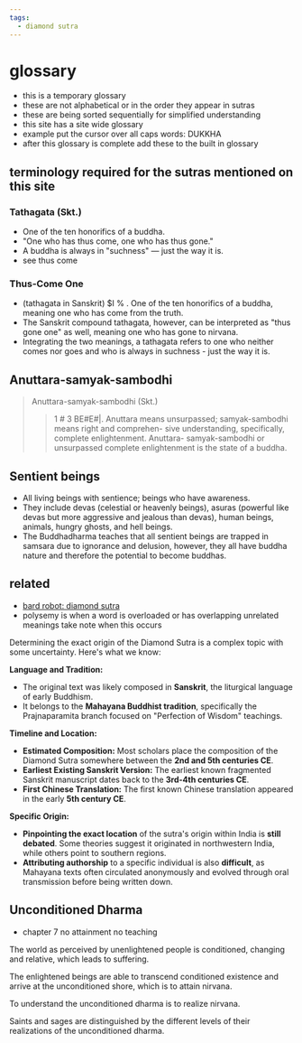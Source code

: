 ```yaml
---
tags:
  - diamond sutra 
---
```

# glossary

- this is a temporary glossary
- these are not alphabetical or in the order they appear in sutras
- these are being sorted sequentially for simplified understanding
- this site has a site wide glossary
- example put the cursor over all caps words: DUKKHA
- after this glossary is complete add these to the built in glossary

## terminology required for the sutras mentioned on this site

### Tathagata (Skt.)

- One of the ten honorifics of a buddha.
- "One who has thus come, one who has thus gone."
- A buddha is always in "suchness" — just the way it is.
- see thus come

### Thus-Come One

- (tathagata in Sanskrit) $I % . One of the ten honorifics of a buddha, meaning one who has come from the truth.
- The Sanskrit compound tathagata, however, can be interpreted as "thus gone one" as well, meaning one who has gone to nirvana.
- Integrating the two meanings, a tathagata refers to one who neither comes nor goes and who is always in suchness - just the way it is.

## Anuttara-samyak-sambodhi

> Anuttara-samyak-sambodhi (Skt.)
>> 1 # 3 BE#E#|. Anuttara means unsurpassed; samyak-sambodhi means right and comprehen- sive understanding, specifically, complete enlightenment. Anuttara- samyak-sambodhi or unsurpassed complete enlightenment is the state of a buddha.

## Sentient beings

- All living beings with sentience; beings who have awareness.
- They include devas (celestial or heavenly beings), asuras (powerful like devas but more aggressive and jealous than devas), human beings, animals, hungry ghosts, and hell beings.
- The Buddhadharma teaches that all sentient beings are trapped in samsara due to ignorance and delusion, however, they all have buddha nature and therefore the potential to become buddhas.

## related

- [bard robot: diamond sutra](https://bard.google.com/chat/c9abe769deae8ce7)
- polysemy is when a word is overloaded or has overlapping unrelated meanings take note when this occurs

Determining the exact origin of the Diamond Sutra is a complex topic with some uncertainty. Here's what we know:

**Language and Tradition:**

- The original text was likely composed in **Sanskrit**, the liturgical language of early Buddhism.
- It belongs to the **Mahayana Buddhist tradition**, specifically the Prajnaparamita branch focused on "Perfection of Wisdom" teachings.

**Timeline and Location:**

- **Estimated Composition:** Most scholars place the composition of the Diamond Sutra somewhere between the **2nd and 5th centuries CE**.
- **Earliest Existing Sanskrit Version:** The earliest known fragmented Sanskrit manuscript dates back to the **3rd-4th centuries CE**.
- **First Chinese Translation:** The first known Chinese translation appeared in the early **5th century CE**.

**Specific Origin:**

- **Pinpointing the exact location** of the sutra's origin within India is **still debated**. Some theories suggest it originated in northwestern India, while others point to southern regions.
- **Attributing authorship** to a specific individual is also **difficult**, as Mahayana texts often circulated anonymously and evolved through oral transmission before being written down.

## Unconditioned Dharma

- chapter 7 no attainment no teaching

The world as perceived by unenlightened people is conditioned, changing and relative, which leads to suffering.

The enlightened beings are able to transcend conditioned existence and arrive at the unconditioned shore, which is to attain nirvana.

To understand the unconditioned dharma is to realize nirvana.

Saints and sages are distinguished by the different levels of their realizations of the unconditioned dharma.

